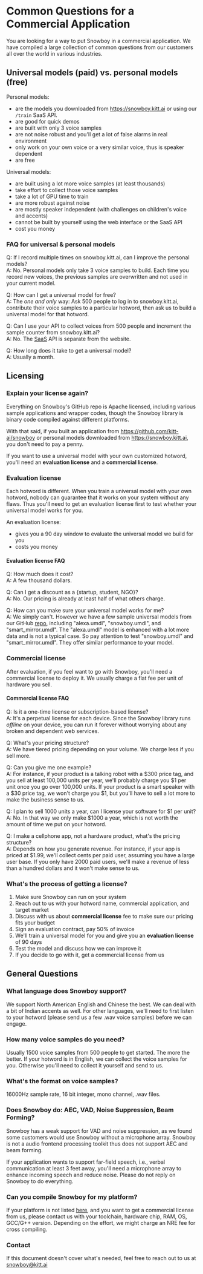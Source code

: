 # Common Questions for a Commercial Application

You are looking for a way to put Snowboy in a commercial application. We have compiled a large collection of common questions from our customers all over the world in various industries. 


## Universal models (paid) vs. personal models (free)

Personal models:

* are the models you downloaded from https://snowboy.kitt.ai or using our `/train` SaaS API.
* are good for quick demos
* are built with only 3 voice samples
* are not noise robust and you'll get a lot of false alarms in real environment
* only work on your own voice or a very similar voice, thus is speaker dependent
* are free

Universal models:

* are built using a lot more voice samples (at least thousands)
* take effort to collect those voice samples
* take a lot of GPU time to train
* are more robust against noise
* are mostly speaker independent (with challenges on children's voice and accents)
* cannot be built by yourself using the web interface or the SaaS API
* cost you money

### FAQ for universal & personal models

Q: If I record multiple times on snowboy.kitt.ai, can I improve the personal models?  
A: No. Personal models only take 3 voice samples to build. Each time you record new voices, the previous samples are overwritten and not used in your current model. 


Q: How can I get a universal model for free?  
A: The *one and only* way: Ask 500 people to log in to snowboy.kitt.ai, contribute their voice samples to a particular hotword, then ask us to build a universal model for that hotword.

Q: Can I use your API to collect voices from 500 people and increment the sample counter from snowboy.kitt.ai?  
A: No. The [SaaS](https://github.com/kitt-ai/snowboy#hotword-as-a-service) API is separate from the website.

Q: How long does it take to get a universal model?  
A: Usually a month.

## Licensing


### Explain your license again?

Everything on Snowboy's GitHub repo is Apache licensed, including various sample applications and wrapper codes, though the Snowboy library is binary code compiled against different platforms. 

With that said, if you built an application from https://github.com/kitt-ai/snowboy or personal models downloaded from https://snowboy.kitt.ai, you don't need to pay a penny.

If you want to use a universal model with your own customized hotword, you'll need an **evaluation license** and a **commercial license**.

### Evaluation license

Each hotword is different. When you train a universal model with your own hotword, nobody can guarantee that it works on your system without any flaws. Thus you'll need to get an evaluation license first to test whether your universal model works for you.

An evaluation license:

* gives you a 90 day window to evaluate the universal model we build for you
* costs you money

#### Evaluation license FAQ

Q: How much does it cost?  
A: A few thousand dollars.

Q: Can I get a discount as a {startup, student, NGO}?  
A: No. Our pricing is already at least half of what others charge.

Q: How can you make sure your universal model works for me?  
A: We simply can't. However we have a few sample universal models from our GitHub [repo](https://github.com/Kitt-AI/snowboy/tree/master/resources), including "alexa.umdl", "snowboy.umdl", and "smart_mirror.umdl". The "alexa.umdl" model is enhanced with a lot more data and is not a typical case. So pay attention to test "snowboy.umdl" and "smart_mirror.umdl". They offer similar performance to your model.


### Commercial license

After evaluation, if you feel want to go with Snowboy, you'll need a commercial license to deploy it. We usually charge a flat fee per unit of hardware you sell.

#### Commercial license FAQ

Q: Is it a one-time license or subscription-based license?  
A: It's a perpetual license for each device. Since the Snowboy library runs *offline* on your device, you can run it forever without worrying about any broken and dependent web services.

Q: What's your pricing structure?  
A: We have tiered pricing depending on your volume. We charge less if you sell more.

Q: Can you give me one example?  
A: For instance, if your product is a talking robot with a $300 price tag, and you sell at least 100,000 units per year, we'll probably charge you $1 per unit once you go over 100,000 units. If your product is a smart speaker with a $30 price tag, we won't charge you $1, but you'll have to sell a lot more to make the business sense to us.

Q: I plan to sell 1000 units a year, can I license your software for $1 per unit?  
A: No. In that way we only make $1000 a year, which is not worth the amount of time we put on your hotword.

Q: I make a cellphone app, not a hardware product, what's the pricing structure?  
A: Depends on how you generate revenue. For instance, if your app is priced at $1.99, we'll collect cents per paid user, assuming you have a large user base. If you only have 2000 paid users, we'll make a revenue of less than a hundred dollars and it won't make sense to us.


### What's the process of getting a license?

1. Make sure Snowboy can run on your system
2. Reach out to us with your hotword name, commercial application, and target market
3. Discuss with us about **commercial license** fee to make sure our pricing fits your budget
4. Sign an evaluation contract, pay 50% of invoice
5. We'll train a universal model for you and give you an **evaluation license** of 90 days
6. Test the model and discuss how we can improve it
7. If you decide to go with it, get a commercial license from us

## General Questions

### What language does Snowboy support?

We support North American English and Chinese the best. We can deal with a bit of Indian accents as well. For other languages, we'll need to first listen to your hotword (please send us a few .wav voice samples) before we can engage.

### How many voice samples do you need?

Usually 1500 voice samples from 500 people to get started. The more the better. If your hotword is in English, we can collect the voice samples for you. Otherwise you'll need to collect it yourself and send to us.

### What's the format on voice samples?

16000Hz sample rate, 16 bit integer, mono channel, .wav files.

### Does Snowboy do: AEC, VAD, Noise Suppression, Beam Forming?

Snowboy has a weak support for VAD and noise suppression, as we found some customers would use Snowboy without a microphone array. Snowboy is not a audio frontend processing toolkit thus does not support AEC and beam forming.

If your application wants to support far-field speech, i.e., verbal communication at least 3 feet away, you'll need a microphone array to enhance incoming speech and reduce noise. Please do not reply on Snowboy to do everything.

### Can you compile Snowboy for my platform?

If your platform is not listed [here](https://github.com/Kitt-AI/snowboy/tree/master/lib), and you want to get a commercial license from us, please contact us with your toolchain, hardware chip, RAM, OS, GCC/G++ version. Depending on the effort, we might charge an NRE fee for cross compiling.

### Contact

If this document doesn't cover what's needed, feel free to reach out to us at snowboy@kitt.ai
